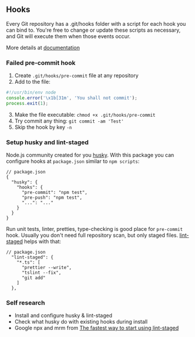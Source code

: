 ## Hooks

Every Git repository has a .git/hooks folder with a script for each hook you can bind to.
You're free to change or update these scripts as necessary, and Git will execute them when those events occur.

More details at [documentation](https://git-scm.com/docs/githooks)

### Failed pre-commit hook

1. Create `.git/hooks/pre-commit` file at any repository
2. Add to the file:
```javascript
#!/usr/bin/env node
console.error('\x1b[31m', 'You shall not commit');
process.exit(1);
```
3. Make the file executable:
`chmod +x .git/hooks/pre-commit`
4. Try commit any thing: `git commit -am 'Test'`
5. Skip the hook by key `-n`

### Setup husky and lint-staged

Node.js community created for you [husky](https://www.npmjs.com/package/husky).
With this package you can configure hooks at `package.json` similar to `npm scripts`:
```json5
// package.json
{
  "husky": {
    "hooks": {
      "pre-commit": "npm test",
      "pre-push": "npm test",
      "...": "..."
    }
  }
}
```

Run unit tests, linter, pretties, type-checking is good place for `pre-commit` hook.
Usually you don't need full repository scan, but only staged files.
[lint-staged](https://www.npmjs.com/package/lint-staged) helps with that:
```json5
// package.json
  "lint-staged": {
    "*.ts": [
      "prettier --write",
      "tslint --fix",
      "git add"
    ]
  },
```

### Self research

- Install and configure husky & lint-staged
- Check what husky do with existing hooks during install
- Google npx and mrm from [The fastest way to start using lint-staged](https://github.com/okonet/lint-staged#installation-and-setup)
